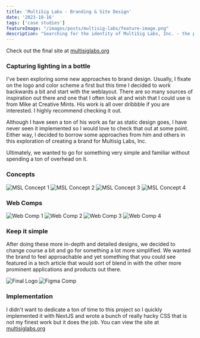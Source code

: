 ```yaml
---
title: 'MultiSig Labs - Branding & Site Design'
date: '2023-10-16'
tags: ['case studies']
featureImage: "/images/posts/multisig-labs/feature-image.png"
description: "Searching for the identity of MultiSig Labs, Inc. - the parent company of GoGoPool."
---
```


Check out the final site at [multisiglabs.org](https://multisiglabs.org)

### Capturing lighting in a bottle

I've been exploring some new approaches to brand design. Usually, I fixate on the logo and color scheme a first but this time I decided to work backwards a bit and start with the weblayout. There are so many sources of inspiration out there and one that I often look at and wish that I could use is from Mike at Creative Mints. His work is all over dribbble if you are interested. I highly recommend checking it out.

Although I have seen a ton of his work as far as static design goes, I have never seen it implemented so I would love to check that out at some point. Either way, I decided to borrow some approaches from him and others in this exploration of creating a brand for Multisig Labs, Inc.

Ultimately, we wanted to go for something very simple and familiar without spending a ton of overhead on it.

### Concepts
![MSL Concept 1](/images/posts/multisig-labs/msl-con-1.png)
![MSL Concept 2](/images/posts/multisig-labs/msl-con-2.png)
![MSL Concept 3](/images/posts/multisig-labs/msl-con-3.png)
![MSL Concept 4](/images/posts/multisig-labs/msl-con-4.png)

### Web Comps
![Web Comp 1](/images/posts/multisig-labs/web-comp-1.png)
![Web Comp 2](/images/posts/multisig-labs/web-comp-2.png)
![Web Comp 3](/images/posts/multisig-labs/web-comp-3.png)
![Web Comp 4](/images/posts/multisig-labs/web-comp-4.png)

### Keep it simple

After doing these more in-depth and detailed designs, we decided to change course a bit and go for something a lot more simplified. We wanted the brand to feel approachable and yet something that you could see featured in a tech article that would sort of blend in with the other more prominent applications and products out there.

![Final Logo](/images/posts/multisig-labs/final-logo.png)
![Figma Comp](/images/posts/multisig-labs/figma-comp-1.png)

### Implementation
I didn't want to dedicate a ton of time to this project so I quickly implemented it with NextJS and wrote a bunch of really hacky CSS that is not my finest work but it does the job. You can view the site at [multisiglabs.org](https://multisiglabs.org)